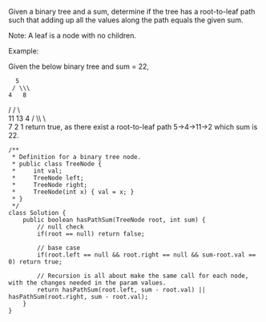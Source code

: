 Given a binary tree and a sum, determine if the tree has a root-to-leaf path such that adding up all the values along the path equals the given sum.

Note: A leaf is a node with no children.

Example:

Given the below binary tree and sum = 22,

      5
     / \\\
    4   8
   /   / \\\
  11  13  4
/  \\\      \\\
7    2      1
return true, as there exist a root-to-leaf path 5->4->11->2 which sum is 22.

```
/**
 * Definition for a binary tree node.
 * public class TreeNode {
 *     int val;
 *     TreeNode left;
 *     TreeNode right;
 *     TreeNode(int x) { val = x; }
 * }
 */
class Solution {
    public boolean hasPathSum(TreeNode root, int sum) {
        // null check 
        if(root == null) return false;
        
        // base case
        if(root.left == null && root.right == null && sum-root.val == 0) return true;
        
        // Recursion is all about make the same call for each node, with the changes needed in the param values.
        return hasPathSum(root.left, sum - root.val) || hasPathSum(root.right, sum - root.val);
    }
}
```
